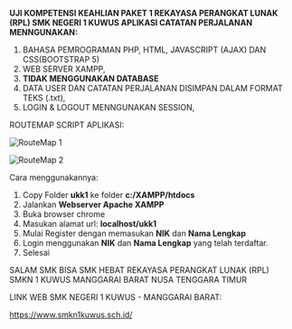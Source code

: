 **UJI KOMPETENSI KEAHLIAN PAKET 1 REKAYASA PERANGKAT LUNAK (RPL) SMK NEGERI 1 KUWUS APLIKASI CATATAN PERJALANAN MENNGUNAKAN:**
1. BAHASA PEMROGRAMAN PHP, HTML, JAVASCRIPT (AJAX) DAN CSS(BOOTSTRAP 5)
2. WEB SERVER XAMPP,
3. **TIDAK MENGGUNAKAN DATABASE**
4. DATA USER DAN CATATAN PERJALANAN DISIMPAN DALAM FORMAT TEKS (.txt), 
5. LOGIN & LOGOUT MENNGUNAKAN SESSION,

ROUTEMAP SCRIPT APLIKASI:

![RouteMap 1](https://user-images.githubusercontent.com/88584119/154087715-0673a016-64b1-4606-8c7a-9bffb6f92a67.png)

![RouteMap 2](https://user-images.githubusercontent.com/88584119/154087730-f3027819-0706-4c27-98e0-bc43e420338c.png)

Cara menggunakannya:
1. Copy Folder **ukk1** ke folder **c:/XAMPP/htdocs**
2. Jalankan **Webserver Apache XAMPP**
3. Buka browser chrome
4. Masukan alamat url: **localhost/ukk1**
5. Mulai Register dengan memasukan **NIK** dan **Nama Lengkap**
6. Login menggunakan **NIK** dan **Nama Lengkap** yang telah terdaftar.
7. Selesai

SALAM
SMK BISA SMK HEBAT
REKAYASA PERANGKAT LUNAK (RPL)
SMKN 1 KUWUS
MANGGARAI BARAT
NUSA TENGGARA TIMUR

LINK WEB SMK NEGERI 1 KUWUS - MANGGARAI BARAT:

https://www.smkn1kuwus.sch.id/



